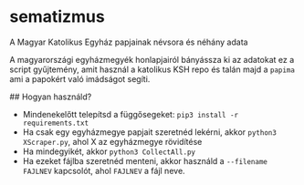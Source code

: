# sematizmus
A Magyar Katolikus Egyház papjainak névsora és néhány adata

A magyarországi egyházmegyék honlapjairól bányássza ki az adatokat ez a script gyűjtemény, amit használ a katolikus KSH repo és talán majd a `papima` ami a papokért való imádságot segíti.

## Hogyan használd?

- Mindenekelőtt telepítsd a függősegeket: `pip3 install -r requirements.txt`
- Ha csak egy egyházmegye papjait szeretnéd lekérni, akkor `python3 XScraper.py`, ahol X az egyházmegye rövidítése
- Ha mindegyikét, akkor `python3 CollectAll.py`
- Ha ezeket fájlba szeretnéd menteni, akkor használd a `--filename FAJLNEV` kapcsolót, ahol `FAJLNEV` a fájl neve.